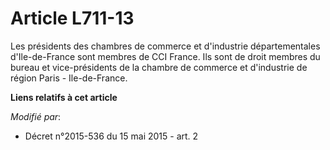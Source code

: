 # Article L711-13

Les présidents des chambres de commerce et d'industrie départementales d'Ile-de-France sont membres de CCI France. Ils sont
de droit membres du bureau et vice-présidents de la chambre de commerce et d'industrie de région Paris - Ile-de-France.

**Liens relatifs à cet article**

_Modifié par_:

  - Décret n°2015-536 du 15 mai 2015 - art. 2
